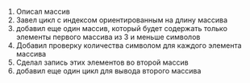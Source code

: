 
1. Описал массив
2. Завел цикл с индексом ориентированным на длину массива
3. добавил еще один массив, который будет содержать только элементы первого массива из 3 и меньше символов
4. Добавил проверку количества символом для каждого элемента массива
5. Сделал запись этих элементов во второй массив
7. добавил еще один цикл для вывода второго массива
